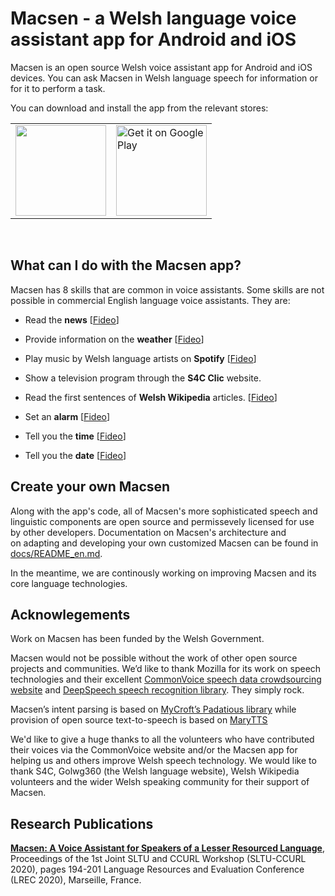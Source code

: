 # Macsen - a Welsh language voice assistant app for Android and iOS

Macsen is an open source Welsh voice assistant app for Android and iOS devices. You can ask Macsen
in Welsh language speech for information or for it to perform a task. 

You can download and install the app from the relevant stores:

<table border="0" cellspacing="0" cellpadding="0">
  <tr>
    <td>
      <a href="https://apps.apple.com/gb/app/macsen/id1489915663?mt=8">
          <img style="width: 145px; height: auto;" src="https://linkmaker.itunes.apple.com/en-us/badge-lrg.svg?releaseDate=2020-03-18&amp;kind=iossoftware&amp;bubble=ios_apps"> 
      </a>
    </td>
    <td>
      <a href="https://play.google.com/store/apps/details?id=cymru.techiaith.flutter.macsen">
          <img width="145px" height="auto" src="https://play.google.com/intl/en_us/badges/static/images/badges/en_badge_web_generic.png" alt="Get it on Google Play">
      </a>
    </td>
  </tr>
</table>
  
<br/>

## What can I do with the Macsen app? 

Macsen has 8 skills that are common in voice assistants. Some skills are not possible in commercial English language voice assistants. They are:

- Read the **news**  [[Fideo](http://techiaith.cymru/pecynnau/macsen/#fideo-newyddion)]

- Provide information on the **weather** [[Fideo](http://techiaith.cymru/pecynnau/macsen/#fideo-tywydd)]


- Play music by Welsh language artists on **Spotify** [[Fideo](http://techiaith.cymru/pecynnau/macsen/#fideo-spotify)]

- Show a television program through the **S4C Clic** website.

- Read the first sentences of **Welsh Wikipedia** articles. [[Fideo](http://techiaith.cymru/pecynnau/macsen/#fideo-wicipedia)]

- Set an **alarm** [[Fideo](http://techiaith.cymru/pecynnau/macsen/#fideo-larwm)]

- Tell you the **time** [[Fideo](http://techiaith.cymru/pecynnau/macsen/#fideo-cloc)]

- Tell you the **date** [[Fideo](http://techiaith.cymru/pecynnau/macsen/#fideo-dyddiad)]



## Create your own Macsen

Along with the app's code, all of Macsen's more sophisticated speech and linguistic components are open 
source and permissevely licensed for use by other developers. Documentation on Macsen's architecture and  
on adapting and developing your own customized Macsen can be found in [docs/README_en.md](docs/README_en.md). 

In the meantime, we are continously working on improving Macsen and its core language technologies. 


## Acknowlegements

Work on Macsen has been funded by the Welsh Government. 

Macsen would not be possible without the work of other open source projects and communities. We’d like to thank 
Mozilla for its work on speech technologies and their excellent [CommonVoice speech data crowdsourcing website](https://commonvoice.mozilla.org/cy)
and [DeepSpeech speech recognition library](https://github.com/mozilla/deepspeech). They simply rock. 

Macsen’s intent parsing is based on [MyCroft’s Padatious library](https://mycroft-ai.gitbook.io/docs/mycroft-technologies/padatious) 
while provision of open source text-to-speech is based on [MaryTTS](https://github.com/marytts/marytts)

We'd like to give a huge thanks to all the volunteers who have contributed their voices via the CommonVoice website and/or 
the Macsen app for helping us and others improve Welsh speech technology. We would like to thank S4C, Golwg360 (the Welsh 
language website), Welsh Wikipedia volunteers and the wider Welsh speaking community for their support of Macsen.


## Research Publications

[**Macsen: A Voice Assistant for Speakers of a Lesser Resourced Language**](https://lrec2020.lrec-conf.org/media/proceedings/Workshops/Books/SLTUCCURLbook.pdf#chapter.27), Proceedings of the 1st Joint SLTU and CCURL Workshop (SLTU-CCURL 2020), pages 194-201 
Language Resources and Evaluation Conference (LREC 2020), Marseille, France.
